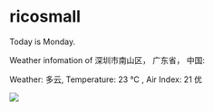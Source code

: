 # ricosmall

Today is Monday.

Weather infomation of 深圳市南山区， 广东省， 中国: 

Weather: 多云, Temperature: 23 ℃ , Air Index: 21 优

<img src="https://github-readme-stats.vercel.app/api?username=ricosmall&show_icons=true" />
